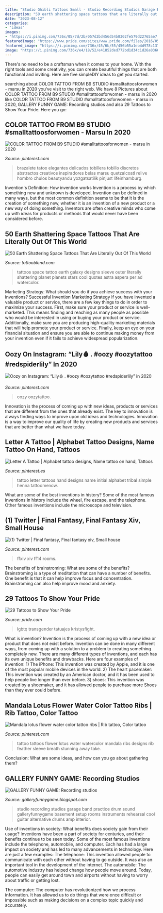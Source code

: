 ```yaml
---
title: "Studio Ghibli Tattoos Small - Studio Recording Studios Garage Band Practice Drum Sound Galleryfunnygame Basement Setup Rooms Instruments Rehearsal Cool Guitar Alternative Drums Amp Interior"
description: "50 earth shattering space tattoos that are literally out of this world"
date: "2023-08-12"
categories:
- "ideas"
images:
- "https://i.pinimg.com/736x/05/7d/2b/057d2bd456d54b0302fe579d22765ae7.jpg"
featuredImage: "https://www.pride.com/sites/www.pride.com/files/2016/05/04/pride13_copy.jpg"
featured_image: "https://i.pinimg.com/736x/45/6b/55/456b55a1eb4d978c137f6b09f9d90c64--small-tattoos-flower-tattoos.jpg"
image: "https://i.pinimg.com/736x/e4/18/52/e41852ded772bd1d34c1d26a0366b346.jpg"
---
```



There's no need to be a craftsman when it comes to your home. With the right tools and some creativity, you can create beautiful things that are both functional and inviting. Here are five simpleDIY ideas to get you started.

	

		
searching about COLOR TATTOO FROM B9 STUDIO #smalltattoosforwomen - marsu in 2020 you've visit to the right web. We have 8 Pictures about COLOR TATTOO FROM B9 STUDIO #smalltattoosforwomen - marsu in 2020 like COLOR TATTOO FROM B9 STUDIO #smalltattoosforwomen - marsu in 2020, GALLERY FUNNY GAME: Recording studios and also 29 Tattoos to Show Your Pride. Here you go:
		
    
## COLOR TATTOO FROM B9 STUDIO #smalltattoosforwomen - Marsu In 2020

<img loading=lazy src="https://i.pinimg.com/736x/b6/cf/13/b6cf133f06c6fa2f14e971f07644688b.jpg" onerror="this.onerror=null;this.src='https://tse2.mm.bing.net/th?id=OIP.MoVdkef1uGD6mAbD1YxapAHaJ3&amp;pid=15.1';" alt="COLOR TATTOO FROM B9 STUDIO #smalltattoosforwomen - marsu in 2020">

_Source: pinterest.com_

>brazalete tatoo elegantes delicados tobillera tobillo discretos abstractos creativos inspiradores belas marsu quetzalcoatl relive hombro chulos beautyandu yozgatsatilik pinjust lifeinhamburg. 

	

Invention's Definition: How invention works
Invention is a process by which something new and unknown is developed. Invention can be defined in many ways, but the most common definition seems to be that it is the creation of something new, whether it is an invention of a new product or a new way of doing something. Inventors are often creative minds who come up with ideas for products or methods that would never have been considered before.

    
## 50 Earth Shattering Space Tattoos That Are Literally Out Of This World

<img loading=lazy src="https://tattooblend.com/wp-content/uploads/2015/11/planets-space-tattoo.jpg" onerror="this.onerror=null;this.src='https://tse2.mm.bing.net/th?id=OIP.rKPGeJEjTnn2jGBa1p2MuQHaMO&amp;pid=15.1';" alt="50 Earth Shattering Space Tattoos That Are Literally Out Of This World">

_Source: tattooblend.com_

>tattoos space tattoo earth galaxy designs sleeve outer literally shattering planet planets stars cool quotes astra aspera per ad watercolor. 

	

Marketing Strategy: What should you do if you achieve success with your inventions?
Successful Invention Marketing Strategy
If you have invented a valuable product or service, there are a few key things to do in order to maximize your success. First, make sure your product or service is well-marketed. This means finding and reaching as many people as possible who would be interested in using or buying your product or service. Additionally, make sure you are producing high-quality marketing materials that will help promote your product or service. Finally, keep an eye on your financial situation and ensure you are able to continue making money from your invention even if it fails to achieve widespread popularization.

    
## Oozy On Instagram: “Lily🩸 . #oozy #oozytattoo #redspiderlily” In 2020

<img loading=lazy src="https://i.pinimg.com/736x/e4/18/52/e41852ded772bd1d34c1d26a0366b346.jpg" onerror="this.onerror=null;this.src='https://tse1.mm.bing.net/th?id=OIP.RQIaks2e8CaJiasf4sVDQAHaJQ&amp;pid=15.1';" alt="Oozy on Instagram: “Lily🩸 . #oozy #oozytattoo #redspiderlily” in 2020">

_Source: pinterest.com_

>oozy oozytattoo. 

	

Innovation is the process of coming up with new ideas, products or services that are different from the ones that already exist. The key to innovation is always finding ways to improve upon old ideas and technologies. Innovation is a way to improve our quality of life by creating new products and services that are better than what we have today.

    
## Letter A Tattoo | Alphabet Tattoo Designs, Name Tattoo On Hand, Tattoos

<img loading=lazy src="https://i.pinimg.com/736x/61/b3/3f/61b33f9c1431cf938f2beb6aeac2de31.jpg" onerror="this.onerror=null;this.src='https://tse2.mm.bing.net/th?id=OIP.gp9JbS3LS_mBTKhPJJfhRgAAAA&amp;pid=15.1';" alt="Letter A Tattoo | Alphabet tattoo designs, Name tattoo on hand, Tattoos">

_Source: pinterest.es_

>tattoo letter tattoos hand designs name initial alphabet tribal simple henna tattoomenow. 

	

What are some of the best inventions in history?
Some of the most famous inventions in history include the wheel, fire escape, and the telephone. Other famous inventions include the microscope and television.

    
## (1) Twitter | Final Fantasy, Final Fantasy Xiv, Small House

<img loading=lazy src="https://i.pinimg.com/736x/05/7d/2b/057d2bd456d54b0302fe579d22765ae7.jpg" onerror="this.onerror=null;this.src='https://tse1.mm.bing.net/th?id=OIP.jlcI5L5UlAwZ4qx_dp2hDAHaEF&amp;pid=15.1';" alt="(1) Twitter | Final fantasy, Final fantasy xiv, Small house">

_Source: pinterest.com_

>ffxiv xiv ff14 rooms. 

	

The benefits of brainstroming: What are some of the benefits?
Brainstroming is a type of meditation that can have a number of benefits. One benefit is that it can help improve focus and concentration. Brainstroming can also help improve mood and anxiety.

    
## 29 Tattoos To Show Your Pride

<img loading=lazy src="https://www.pride.com/sites/www.pride.com/files/2016/05/04/pride13_copy.jpg" onerror="this.onerror=null;this.src='https://tse3.mm.bing.net/th?id=OIP.FSBtXxNbdi719LOjmBlYbQHaFj&amp;pid=15.1';" alt="29 Tattoos to Show Your Pride">

_Source: pride.com_

>lgbtq transgender tatuajes kristysfight. 

	

What is invention?
Invention is the process of coming up with a new idea or product that does not exist before. Invention can be done in many different ways, from coming up with a solution to a problem to creating something completely new. There are many different types of inventions, and each has its own unique benefits and drawbacks. Here are four examples of invention: 1) The iPhone: This invention was created by Apple, and it is one of the most popular mobile devices in the world. 2) The heart pacemaker: This invention was created by an American doctor, and it has been used to help people live longer than ever before. 3) shoes: This invention was created by a shoemaker, and it has allowed people to purchase more Shoes than they ever could before.

    
## Mandala Lotus Flower Water Color Tattoo Ribs | Rib Tattoo, Color Tattoo

<img loading=lazy src="https://i.pinimg.com/736x/45/6b/55/456b55a1eb4d978c137f6b09f9d90c64--small-tattoos-flower-tattoos.jpg" onerror="this.onerror=null;this.src='https://tse1.mm.bing.net/th?id=OIP.4hI44kvAGgmdkdOwWAWDKQHaNK&amp;pid=15.1';" alt="Mandala lotus flower water color tattoo ribs | Rib tattoo, Color tattoo">

_Source: pinterest.com_

>tattoo tattoos flower lotus water watercolor mandala ribs designs rib feather sleeve breath stunning away take. 

	

Conclusion: What are some ideas, and how can you go about gathering them?
 

    
## GALLERY FUNNY GAME: Recording Studios

<img loading=lazy src="http://1.bp.blogspot.com/-QPDAe7vI5Vw/T9LNJa7agFI/AAAAAAAAQTc/NG5fgyJ5eqs/s1600/Recording+studios+(18).jpg" onerror="this.onerror=null;this.src='https://tse4.mm.bing.net/th?id=OIP.l4aSW7Qpb7lRZhAXS0tMJAHaFZ&amp;pid=15.1';" alt="GALLERY FUNNY GAME: Recording studios">

_Source: galleryfunnygame.blogspot.com_

>studio recording studios garage band practice drum sound galleryfunnygame basement setup rooms instruments rehearsal cool guitar alternative drums amp interior. 

	

Use of inventions in society: What benefits does society gain from their usage?
Inventions have been a part of society for centuries, and their benefits continue to be seen today. Some of the most famous inventions include the telephone, automobile, and computer. Each has had a large impact on society and has led to many advancements in technology. Here are just a few examples: The telephone: This invention allowed people to communicate with each other without having to go outside. It was also an important tool in the development of the internet.
The automobile: The automotive industry has helped change how people move around. Today, people can easily get around town and airports without having to worry about traffic or getting lost.

The computer: The computer has revolutionized how we process information. It has allowed us to do things that were once difficult or impossible such as making decisions on a complex topic quickly and accurately.

